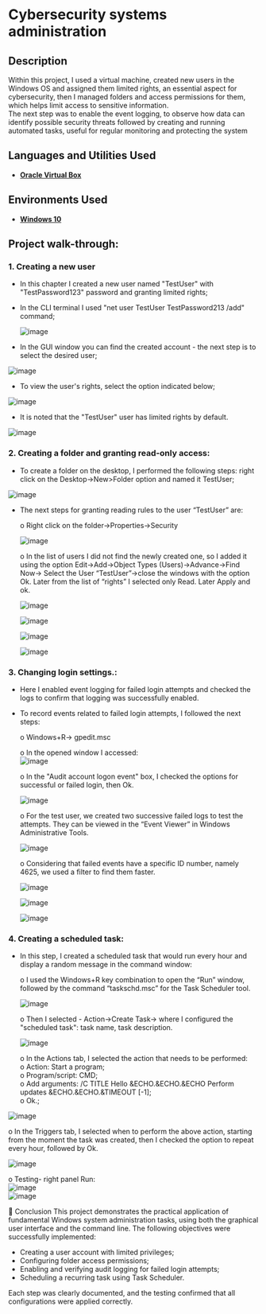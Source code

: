 <h1>Cybersecurity systems administration</h1>

<h2>Description</h2>
Within this project, I used a virtual machine, created new users in the Windows OS and assigned them limited rights, an essential aspect for cybersecurity, then I managed folders and access permissions for them, which helps limit access to sensitive information.<br />
The next step was to enable the event logging, to observe how data can identify possible security threats followed by creating and running automated tasks, useful for regular monitoring and protecting the system <br />

<h2>Languages and Utilities Used</h2>

- <b>[Oracle Virtual Box](https://www.virtualbox.org/)</b> 

<h2>Environments Used </h2>

- <b>[Windows 10](https://www.microsoft.com/en-us/software-download/windows10)</b> 

<h2>Project walk-through:</h2>

<p>
<b><h3>1. Creating a new user</h3></b>

- In this chapter I created a new user named "TestUser" with "TestPassword123" password and granting limited rights;<br/>

- In the CLI terminal I used "net user TestUser TestPassword213 /add" command;<br/>

  ![image](https://github.com/user-attachments/assets/9eaa5387-843c-4f2f-bbf2-010d4302d637)<br/>
  
- In the GUI window you can find the created account - the next step is to select the desired user;

![image](https://github.com/user-attachments/assets/e3ea352b-3b38-438d-870e-6a1d3593ac31)<br/>

- To view the user's rights, select the option indicated below;<br/>

![image](https://github.com/user-attachments/assets/845b49f0-a7e9-42f5-8f1e-25bff9500dd1)<br/>

- It is noted that the "TestUser" user has limited rights by default.<br/>

![image](https://github.com/user-attachments/assets/0597d39d-ca13-4224-ae26-4ec2f4070b37)<br/>

<b><h3>2. Creating a folder and granting read-only access:</h3></b>

- To create a folder on the desktop, I performed the following steps: right click on the Desktop->New>Folder option and named it TestUser;<br/>

![image](https://github.com/user-attachments/assets/0043d1d6-b2a6-4bbf-949a-06cc92522c73)<br/>

- The next steps for granting reading rules to the user “TestUser” are:<br/>

  o Right click on the folder->Properties->Security<br/>
  
  ![image](https://github.com/user-attachments/assets/3906d3a5-ca2e-4fd6-b6f9-386371a1bff2)<br/>
  
  o In the list of users I did not find the newly created one, so I added it using the option Edit->Add->Object Types (Users)->Advance->Find Now-> Select the User “TestUser”->close the windows with the option Ok. Later from the list of “rights” I selected only Read. Later Apply and ok.<br/>
  
  ![image](https://github.com/user-attachments/assets/e0c1c73b-6e7b-42e0-b8be-fae759f34dd5)<br/>
  
  ![image](https://github.com/user-attachments/assets/6a7576f6-d39b-451c-b679-e37668c785a5)<br/>
  
  ![image](https://github.com/user-attachments/assets/9b597720-632d-44ad-9304-83692fa956f0)<br/>
  
  ![image](https://github.com/user-attachments/assets/c8905d23-62cd-40ec-84be-98cf0a146b6f)<br/>
  
<b><h3>3. Changing login settings.:</h3></b>

- Here I enabled event logging for failed login attempts and checked the logs to confirm that logging was successfully enabled.<br/>

- To record events related to failed login attempts, I followed the next steps:</br>

    o Windows+R-> gpedit.msc</br>
    
    o In the opened window I accessed:<br />
    ![image](https://github.com/user-attachments/assets/55a9f2eb-22d1-491e-ad11-237859327cc5)</br>
    
    o In the "Audit account logon event" box, I checked the options for successful or failed login, then Ok.</br>
    
    ![image](https://github.com/user-attachments/assets/6bad2416-4a9d-4598-bde2-92f87b3f1597)</br>
    
    o For the test user, we created two successive failed logs to test the attempts. They can be viewed in the “Event Viewer” in Windows Administrative Tools.</br>
    
    ![image](https://github.com/user-attachments/assets/55109bd3-fa9e-4e0d-8b77-67f07deccfe6)<br/>
    
    o Considering that failed events have a specific ID number, namely 4625, we used a filter to find them faster.</br>
    
    ![image](https://github.com/user-attachments/assets/e8d07407-9e75-412c-8b27-9f3a71df9775)</br>
    
    ![image](https://github.com/user-attachments/assets/78abaac2-9010-4ab5-9944-28cbff789808)</br>
    
    ![image](https://github.com/user-attachments/assets/3c18147a-044e-4ab2-85c7-5f4227cdbbeb)</br>
    
<b><h3>4. Creating a scheduled task:</h3></b>

- In this step, I created a scheduled task that would run every hour and display a random message in the command window:</br>

  o I used the Windows+R key combination to open the “Run” window, followed by the command “taskschd.msc” for the Task Scheduler tool.<br/>
  
  ![image](https://github.com/user-attachments/assets/7f1b30db-c1d6-4914-80cb-5f1e92fd5199)</br>
  
  o Then I selected - Action->Create Task-> where I configured the "scheduled task": task name, task description.</br>
  
  ![image](https://github.com/user-attachments/assets/aea1b636-df4b-4f1c-bb1e-8ffccc73a3a1)</br>
  
  o In the Actions tab, I selected the action that needs to be performed:</br>
    o Action: Start a program;</br>
    o Program/script: CMD;</br>
    o Add arguments: /C TITLE Hello &ECHO.&ECHO.&ECHO Perform updates &ECHO.&ECHO.&TIMEOUT [-1];</br>
    o Ok.;</br>
    
![image](https://github.com/user-attachments/assets/9980d0ca-b2a1-4fff-aef2-0556aff8b90c)</br>

  o In the Triggers tab, I selected when to perform the above action, starting from the moment the task was created, then I checked the option to repeat every hour, followed by Ok.</br>
  
  ![image](https://github.com/user-attachments/assets/9f99b81a-5afd-43fc-8778-672a7e111a39)</br>
  
  o Testing- right panel Run:</br>
  ![image](https://github.com/user-attachments/assets/3ac9dd15-0856-45d9-ae51-26fa29190886)</br>
  ![image](https://github.com/user-attachments/assets/e61d755b-bea4-46de-957c-feed8c9407f5)</br>

📌 Conclusion
This project demonstrates the practical application of fundamental Windows system administration tasks, using both the graphical user interface and the command line. The following objectives were successfully implemented:

- Creating a user account with limited privileges;
- Configuring folder access permissions;
- Enabling and verifying audit logging for failed login attempts;
- Scheduling a recurring task using Task Scheduler.

Each step was clearly documented, and the testing confirmed that all configurations were applied correctly.



  

    






